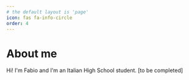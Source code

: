 ```yaml
---
# the default layout is 'page'
icon: fas fa-info-circle
order: 4
---
```


# About me

Hi! I'm Fabio and I'm an Italian High School student. 
[to be completed]